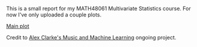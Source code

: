 This is a small report for my MATH48061 Multivariate Statistics course. For now I've only uploaded a couple plots.

[Main plot](https://sara-es.github.io/music-tsne-vis/docs/plot_cluster_f.html)



Credit to [Alex Clarke's Music and Machine Learning](https://sites.google.com/view/informationcake/music/machine-learning) ongoing project.
